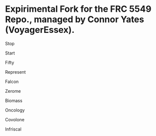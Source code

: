 <h1>Expirimental Fork for the FRC 5549 Repo., managed by Connor Yates (VoyagerEssex).</h1>

Stop

Start

Fifty

Represent

Falcon

Zerome

Biomass

Oncology

Covolone

Infriscal
